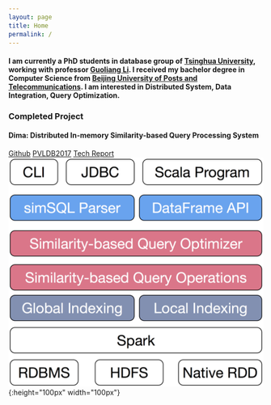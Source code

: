 ```yaml
---
layout: page
title: Home
permalink: /
---
```

#### I am currently a PhD students in database group of [Tsinghua University](http://www.tsinghua.edu.cn/publish/thu2018en/index.html), working with professor [Guoliang Li](http://dbgroup.cs.tsinghua.edu.cn/ligl/). I received my bachelor degree in Computer Science from [Beijing University of Posts and Telecommunications](http://www.bupt.edu.cn/). I am interested in Distributed System, Data Integration, Query Optimization.
### Completed Project
#### Dima: Distributed In-memory Similarity-based Query Processing System
[Github](https://github.com/TsinghuaDatabaseGroup/Dima.git) [PVLDB2017](http://www.vldb.org/pvldb/vol10/p1925-sun.pdf) [Tech Report](http://dbgroup.cs.tsinghua.edu.cn/ligl/dima.pdf)  
![Dima Framework](figures/dima.png){:height="100px" width="100px"}
